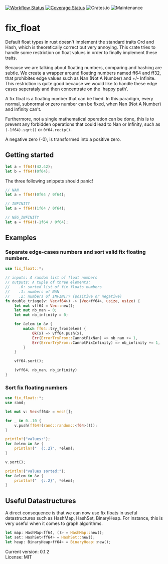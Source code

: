 [![Workflow Status](https://github.com/FauconFan/fix_float/actions/workflows/main.yml/badge.svg)](https://github.com/FauconFan/fix_float/actions?query=workflow%3A%22main%22)
[![Coverage Status](https://coveralls.io/repos/github/FauconFan/fix_float/badge.svg?branch=master)](https://coveralls.io/github/FauconFan/fix_float?branch=master)
![Crates.io](https://img.shields.io/crates/l/fix_float)
![Maintenance](https://img.shields.io/badge/maintenance-experimental-blue.svg)

# fix_float

Default float types in rust doesn't implement the standard traits Ord and Hash, which is theoretically correct but very annoying. This crate tries to handle some restriction on float values in order to finally implement these traits.

Because we are talking about floating numbers, comparing and hashing are subtle. We create a wrapper around floating numbers named ff64 and ff32, that prohibites edge values such as Nan (Not A Number) and +/- Infinite. This restriction is quite good because we would like to handle these edge cases seperataly and then concentrate on the 'happy path'.

A fix float is a floating number that can be fixed. In this paradigm, every normal, subnormal or zero number can be fixed, when Nan (Not A Number) and Infinity can't.

Furthermore, not a single mathematical operation can be done, this is to prevent any forbidden operations that could lead to Nan or Infinity, such as `(-1f64).sqrt()` or `0f64.recip()`.

A negative zero (-0), is transformed into a positive zero.

## Getting started

```rust
let a = ff64!(42.42);
let b = ff64!(0f64);
```

The three following snippets should panic!
```rust
// NAN
let a = ff64!(0f64 / 0f64);
```

```rust
// INFINITY
let a = ff64!(1f64 / 0f64);
```

```rust
// NEG_INFINITY
let a = ff64!(-1f64 / 0f64);
```

## Examples

### Separate edge-cases numbers and sort valid fix floating numbers.

```rust
use fix_float::*;

// inputs: A random list of float numbers
// outputs: A tuple of three elements:
//    .0: sorted list of fix floats numbers
//    .1: numbers of NAN
//    .2: numbers of INFINITY (positive or negative)
fn double_triage(v: Vec<f64>) -> (Vec<ff64>, usize, usize) {
    let mut vff64 = Vec::new();
    let mut nb_nan = 0;
    let mut nb_infinity = 0;

    for &elem in &v {
        match ff64::try_from(elem) {
            Ok(x) => vff64.push(x),
            Err(ErrorTryFrom::CannotFixNan) => nb_nan += 1,
            Err(ErrorTryFrom::CannotFixInfinity) => nb_infinity += 1,
        }
    }

    vff64.sort();

    (vff64, nb_nan, nb_infinity)
}

```

### Sort fix floating numbers
```rust
use fix_float::*;
use rand;

let mut v: Vec<ff64> = vec![];

for _ in 0..10 {
    v.push(ff64!(rand::random::<f64>()));
}

println!("values:");
for &elem in &v {
    println!("  {:.2}", *elem);
}

v.sort();

println!("values sorted:");
for &elem in &v {
    println!("  {:.2}", *elem);
}
```

## Useful Datastructures

A direct consequence is that we can now use fix floats in useful datastructures such as HashMap, HashSet, BinaryHeap. For instance, this is very useful when it comes to graph algorithms.

```rust
let map: HashMap<ff64, ()> = HashMap::new();
let set: HashSet<ff64> = HashSet::new();
let heap: BinaryHeap<ff64> = BinaryHeap::new();
```

Current version: 0.1.2  
License: MIT

